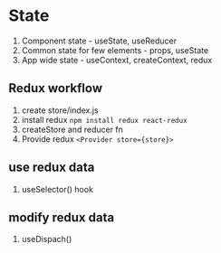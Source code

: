 # State

1. Component state - useState, useReducer
2. Common state for few elements - props, useState
3. App wide state - useContext, createContext, redux

## Redux workflow

1. create store/index.js
2. install redux `npm install redux react-redux`
3. createStore and reducer fn
4. Provide redux `<Provider store={store}>`

## use redux data

1. useSelector() hook

## modify redux data

1. useDispach()
